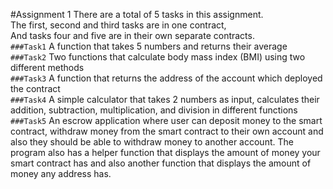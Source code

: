 #Assignment 1
There are a total of 5 tasks in this assignment.<br >
The first, second and third tasks are in one contract,<br >
And tasks four and five are in their own separate contracts.<br >
```###Task1```
A function that takes 5 numbers and returns their average<br >
```###Task2```
Two functions that calculate body mass index (BMI) using two different methods<br >
```###Task3```
A function that returns the address of the account which deployed the contract<br >
```###Task4```
A simple calculator that takes 2 numbers as input, calculates their addition, subtraction, multiplication, and division in different functions<br >
```###Task5```
An escrow application where user can deposit money to the smart contract, withdraw money from the smart contract to their own account 
and also they should be able to withdraw money to another account. The program also has a helper function that displays the 
amount of money your smart contract has and also another function that displays the amount of money any address has.
